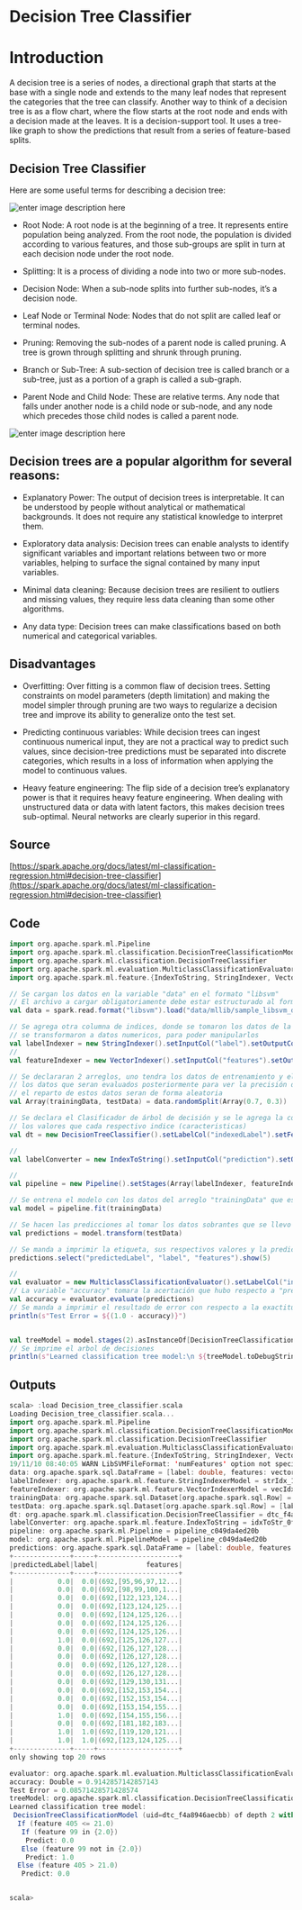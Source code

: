 # Decision Tree Classifier



# Introduction

A decision tree is a series of nodes, a directional graph that starts at the base with a single node and extends to the many leaf nodes that represent the categories that the tree can classify. Another way to think of a decision tree is as a flow chart, where the flow starts at the root node and ends with a decision made at the leaves. It is a decision-support tool. It uses a tree-like graph to show the predictions that result from a series of feature-based splits.

## Decision Tree Classifier

Here are some useful terms for describing a decision tree: 

![enter image description here](https://skymind.ai/images/wiki/decision_tree.png)

 - Root Node: A root node is at the beginning of a tree. It represents  entire population being analyzed. From the root node, the population  is divided according to various features, and those sub-groups are split in turn at each decision node under the root node. 
 -   Splitting: It is a process of dividing a node into two or more sub-nodes.
 
 -   Decision Node: When a sub-node splits into further sub-nodes, it’s a decision node.
 
 - Leaf Node or Terminal Node: Nodes that do not split are called leaf or terminal nodes.
 
 - Pruning: Removing the sub-nodes of a parent node is called pruning. A tree is grown through splitting and shrunk through pruning.
 
 -   Branch or Sub-Tree: A sub-section of decision tree is called branch or a sub-tree, just as a portion of a graph is called a sub-graph.
 
 -   Parent Node and Child Node: These are relative terms. Any node that falls under another node is a child node or sub-node, and any node which precedes those child nodes is called a parent node.

![enter image description here](https://skymind.ai/images/wiki/decision_tree_nodes.png)

## Decision trees are a popular algorithm for several reasons:

-   Explanatory Power: The output of decision trees is interpretable. It can be understood by people without analytical or mathematical backgrounds. It does not require any statistical knowledge to interpret them.

-   Exploratory data analysis: Decision trees can enable analysts to identify significant variables and important relations between two or more variables, helping to surface the signal contained by many input variables.

-   Minimal data cleaning: Because decision trees are resilient to outliers and missing values, they require less data cleaning than some other algorithms.

-   Any data type: Decision trees can make classifications based on both numerical and categorical variables.

## **Disadvantages**

-   Overfitting: Over fitting is a common flaw of decision trees. Setting constraints on model parameters (depth limitation) and making the model simpler through pruning are two ways to regularize a decision tree and improve its ability to generalize onto the test set.

-   Predicting continuous variables: While decision trees can ingest continuous numerical input, they are not a practical way to predict such values, since decision-tree predictions must be separated into discrete categories, which results in a loss of information when applying the model to continuous values.

-   Heavy feature engineering: The flip side of a decision tree’s explanatory power is that it requires heavy feature engineering. When dealing with unstructured data or data with latent factors, this makes decision trees sub-optimal. Neural networks are clearly superior in this regard.

## Source
[https://spark.apache.org/docs/latest/ml-classification-regression.html#decision-tree-classifier](https://spark.apache.org/docs/latest/ml-classification-regression.html#decision-tree-classifier)

## Code
```scala
import org.apache.spark.ml.Pipeline
import org.apache.spark.ml.classification.DecisionTreeClassificationModel
import org.apache.spark.ml.classification.DecisionTreeClassifier
import org.apache.spark.ml.evaluation.MulticlassClassificationEvaluator
import org.apache.spark.ml.feature.{IndexToString, StringIndexer, VectorIndexer}

// Se cargan los datos en la variable "data" en el formato "libsvm"
// El archivo a cargar obligatoriamente debe estar estructurado al formato
val data = spark.read.format("libsvm").load("data/mllib/sample_libsvm_data.txt")

// Se agrega otra columna de indices, donde se tomaron los datos de la columna "label" y se 
// se transformaron a datos numericos, para poder manipularlos
val labelIndexer = new StringIndexer().setInputCol("label").setOutputCol("indexedLabel").fit(data)
// 
val featureIndexer = new VectorIndexer().setInputCol("features").setOutputCol("indexedFeatures").setMaxCategories(4).fit(data) // features with > 4 distinct values are treated as continuous.

// Se declararan 2 arreglos, uno tendra los datos de entrenamiento y el otro tendra
// los datos que seran evaluados posteriormente para ver la precisión del arbol,
// el reparto de estos datos seran de forma aleatoria
val Array(trainingData, testData) = data.randomSplit(Array(0.7, 0.3))

// Se declara el Clasificador de árbol de decisión y se le agrega la columna que sera las etiquetas (indices) y
// los valores que cada respectivo indice (caracteristicas)
val dt = new DecisionTreeClassifier().setLabelCol("indexedLabel").setFeaturesCol("indexedFeatures")

//
val labelConverter = new IndexToString().setInputCol("prediction").setOutputCol("predictedLabel").setLabels(labelIndexer.labels)

//
val pipeline = new Pipeline().setStages(Array(labelIndexer, featureIndexer, dt, labelConverter))

// Se entrena el modelo con los datos del arreglo "trainingData" que es el 70% de los datos totales
val model = pipeline.fit(trainingData)

// Se hacen las predicciones al tomar los datos sobrantes que se llevo "testData" que es el 30%
val predictions = model.transform(testData)

// Se manda a imprimir la etiqueta, sus respectivos valores y la prediccion de la etiqueta
predictions.select("predictedLabel", "label", "features").show(5)

// 
val evaluator = new MulticlassClassificationEvaluator().setLabelCol("indexedLabel").setPredictionCol("prediction").setMetricName("accuracy")
// La variable "accuracy" tomara la acertación que hubo respecto a "predictedLabel" y "label"
val accuracy = evaluator.evaluate(predictions)
// Se manda a imprimir el resultado de error con respecto a la exactitud
println(s"Test Error = ${(1.0 - accuracy)}")


val treeModel = model.stages(2).asInstanceOf[DecisionTreeClassificationModel]
// Se imprime el arbol de decisiones  
println(s"Learned classification tree model:\n ${treeModel.toDebugString}")
```
## Outputs
```scala
scala> :load Decision_tree_classifier.scala
Loading Decision_tree_classifier.scala...
import org.apache.spark.ml.Pipeline
import org.apache.spark.ml.classification.DecisionTreeClassificationModel
import org.apache.spark.ml.classification.DecisionTreeClassifier
import org.apache.spark.ml.evaluation.MulticlassClassificationEvaluator
import org.apache.spark.ml.feature.{IndexToString, StringIndexer, VectorIndexer}
19/11/10 08:40:05 WARN LibSVMFileFormat: 'numFeatures' option not specified, determining the number of features by going though the input. If you know the number in advance, please specify it via 'numFeatures' option to avoid the extra scan.
data: org.apache.spark.sql.DataFrame = [label: double, features: vector]
labelIndexer: org.apache.spark.ml.feature.StringIndexerModel = strIdx_10d853c957b9
featureIndexer: org.apache.spark.ml.feature.VectorIndexerModel = vecIdx_f564b9c56b8a
trainingData: org.apache.spark.sql.Dataset[org.apache.spark.sql.Row] = [label: double, features: vector]
testData: org.apache.spark.sql.Dataset[org.apache.spark.sql.Row] = [label: double, features: vector]
dt: org.apache.spark.ml.classification.DecisionTreeClassifier = dtc_f4a8946aecbb
labelConverter: org.apache.spark.ml.feature.IndexToString = idxToStr_0f5fe95ee967
pipeline: org.apache.spark.ml.Pipeline = pipeline_c049da4ed20b
model: org.apache.spark.ml.PipelineModel = pipeline_c049da4ed20b
predictions: org.apache.spark.sql.DataFrame = [label: double, features: vector ... 6 more fields]
+--------------+-----+--------------------+
|predictedLabel|label|            features|
+--------------+-----+--------------------+
|           0.0|  0.0|(692,[95,96,97,12...|
|           0.0|  0.0|(692,[98,99,100,1...|
|           0.0|  0.0|(692,[122,123,124...|
|           0.0|  0.0|(692,[123,124,125...|
|           0.0|  0.0|(692,[124,125,126...|
|           0.0|  0.0|(692,[124,125,126...|
|           0.0|  0.0|(692,[124,125,126...|
|           1.0|  0.0|(692,[125,126,127...|
|           0.0|  0.0|(692,[126,127,128...|
|           0.0|  0.0|(692,[126,127,128...|
|           0.0|  0.0|(692,[126,127,128...|
|           0.0|  0.0|(692,[126,127,128...|
|           0.0|  0.0|(692,[129,130,131...|
|           0.0|  0.0|(692,[152,153,154...|
|           0.0|  0.0|(692,[152,153,154...|
|           0.0|  0.0|(692,[153,154,155...|
|           1.0|  0.0|(692,[154,155,156...|
|           0.0|  0.0|(692,[181,182,183...|
|           1.0|  1.0|(692,[119,120,121...|
|           1.0|  1.0|(692,[123,124,125...|
+--------------+-----+--------------------+
only showing top 20 rows

evaluator: org.apache.spark.ml.evaluation.MulticlassClassificationEvaluator = mcEval_37cc9b54219c
accuracy: Double = 0.9142857142857143
Test Error = 0.08571428571428574
treeModel: org.apache.spark.ml.classification.DecisionTreeClassificationModel = DecisionTreeClassificationModel (uid=dtc_f4a8946aecbb) of depth 2 with 5 nodes
Learned classification tree model:
 DecisionTreeClassificationModel (uid=dtc_f4a8946aecbb) of depth 2 with 5 nodes
  If (feature 405 <= 21.0)
   If (feature 99 in {2.0})
    Predict: 0.0
   Else (feature 99 not in {2.0})
    Predict: 1.0
  Else (feature 405 > 21.0)
   Predict: 0.0


scala>
```
